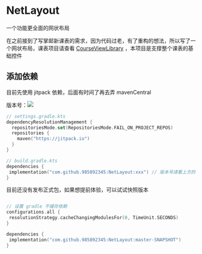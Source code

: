 # NetLayout
 一个功能更全面的网状布局

在之前接到了写掌邮新课表的需求，因为代码过老，有了重构的想法，所以写了一个网状布局，课表项目请查看
 [CourseViewLibrary](https://github.com/985892345/CourseViewLibrary) ，本项目是支撑整个课表的基础控件

## 添加依赖
目前先使用 jitpack 依赖，后面有时间了再去弄 mavenCentral

版本号：[![](https://jitpack.io/v/985892345/NetLayout.svg)](https://jitpack.io/#985892345/NetLayout)
````kotlin
// settings.gradle.kts
dependencyResolutionManagement {
  repositoriesMode.set(RepositoriesMode.FAIL_ON_PROJECT_REPOS)
  repositories {
    maven("https://jitpack.io")
  }
}

// build.gradle.kts
dependencies {
 implementation("com.github.985892345:NetLayout:xxx") // 版本号请看上方的 jitpack 标签
}
````

目前还没有发布正式包，如果想提前体验，可以试试快照版本
````kotlin

// 设置 gradle 不缓存依赖
configurations.all {
 resolutionStrategy.cacheChangingModulesFor(0, TimeUnit.SECONDS)
}

dependencies {
 implementation("com.github.985892345:NetLayout:master-SNAPSHOT")
}
````